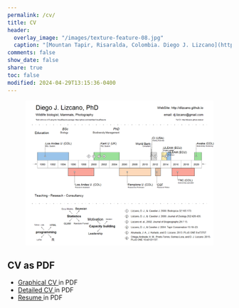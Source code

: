 ```yaml
---
permalink: /cv/
title: CV
header:
  overlay_image: "/images/texture-feature-08.jpg"
  caption: "[Mountan Tapir, Risaralda, Colombia. Diego J. Lizcano](http://500px.com/dlizcano)"
comments: false
show_date: false
share: true
toc: false
modified: 2024-04-29T13:15:36-0400
---
```



<figure>
	<a href="/images/CV/Diego_Lizcano_VisualRresume_2022.png"><img src="/images/CV/Diego_Lizcano_VisualRresume_2022.png"></a>
	
</figure>

## CV as PDF 

- [Graphical CV ](/content/Diego_Lizcano_VisualRresume_2022.pdf) in PDF
- [Detailed CV ](/content/CV_Lizcano_2024.pdf) in PDF
- [Resume ](/content/Diego_Lizcano_resume_twoPages.pdf) in PDF
